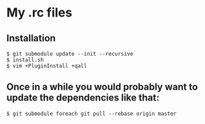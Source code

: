 # My .rc files

## Installation

```
$ git submodule update --init --recursive
$ install.sh 
$ vim +PluginInstall +qall
```

## Once in a while you would probably want to update the dependencies like that:

```$ git submodule foreach git pull --rebase origin master ```


